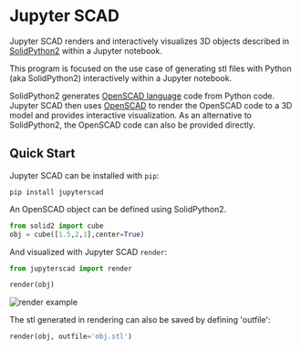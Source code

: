 # Jupyter SCAD

Jupyter SCAD renders and interactively visualizes 3D objects described in [SolidPython2](https://github.com/jeff-dh/SolidPython) within a Jupyter notebook.

This program is focused on the use case of generating stl files with Python (aka SolidPython2) interactively within a Jupyter notebook.

SolidPython2 generates [OpenSCAD language](https://en.wikibooks.org/wiki/OpenSCAD_User_Manual#The_OpenSCAD_Language_Reference) code from Python code. Jupyter SCAD then uses [OpenSCAD](https://openscad.org) to render the OpenSCAD code to a 3D model and provides interactive visualization. As an alternative to SolidPython2, the OpenSCAD code can also be provided directly.

## Quick Start

Jupyter SCAD can be installed with `pip`:

```console
pip install jupyterscad
```

An OpenSCAD object can be defined using SolidPython2.

```python
from solid2 import cube
obj = cube([1.5,2,1],center=True)
```

And visualized with Jupyter SCAD `render`:

```python
from jupyterscad import render

render(obj)
```

![render example](https://github.com/jreiberkyle/jupyterscad/blob/main/images/render_cube.png?raw=True)

The stl generated in rendering can also be saved by defining 'outfile':

```python
render(obj, outfile='obj.stl')
```
